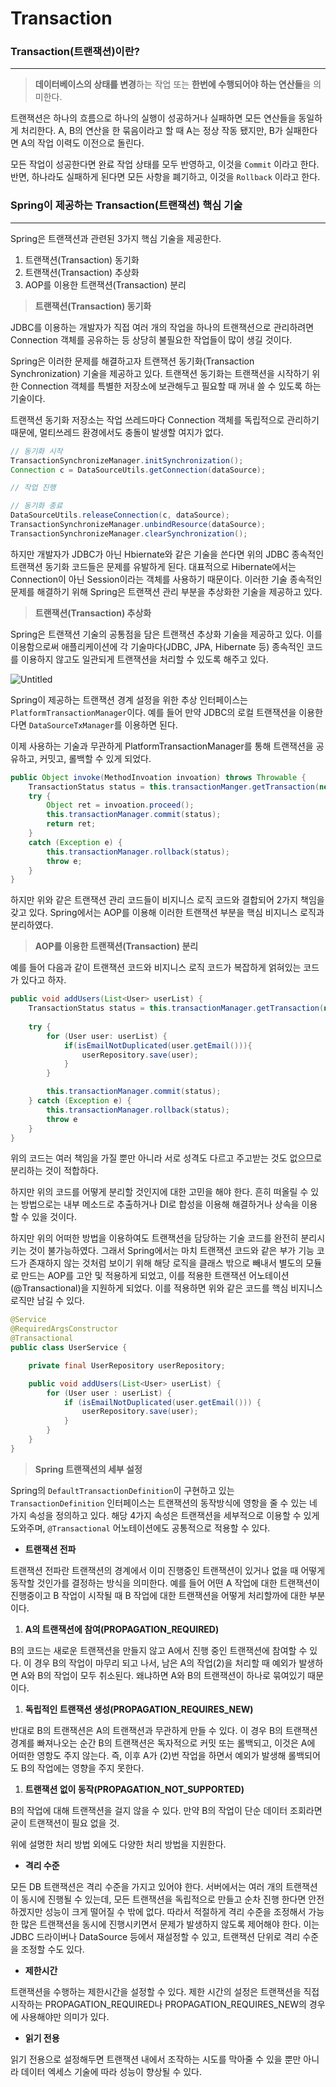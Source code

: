 # Transaction

### Transaction(트랜잭션)이란?

---

> **데이터베이스의 상태를 변경**하는 작업 또는 **한번에 수행되어야 하는 연산들**을 의미한다.
>

트랜잭션은 하나의 흐름으로 하나의 실행이 성공하거나 실패하면 모든 연산들을 동일하게 처리한다.
A, B의 연산을 한 묶음이라고 할 때 A는 정상 작동 됐지만, B가 실패한다면 A의 작업 이력도 이전으로 돌린다.

모든 작업이 성공한다면 완료 작업 상태를 모두 반영하고, 이것을 `Commit` 이라고 한다.
반면, 하나라도 실패하게 된다면 모든 사항을 폐기하고, 이것을 `Rollback` 이라고 한다.

### Spring이 제공하는 Transaction(트랜잭션) 핵심 기술

---

Spring은 트랜잭션과 관련된 3가지 핵심 기술을 제공한다.

1. 트랜잭션(Transaction) 동기화
2. 트랜잭션(Transaction) 추상화
3. AOP를 이용한 트랜잭션(Transaction) 분리

> **트랜잭션(Transaction) 동기화**
>

JDBC를 이용하는 개발자가 직접 여러 개의 작업을 하나의 트랜잭션으로 관리하려면 Connection 객체를 공유하는 등 상당히 불필요한 작업들이 많이 생길 것이다.

Spring은 이러한 문제를 해결하고자 트랜잭션 동기화(Transaction Synchronization) 기술을 제공하고 있다. 트랜잭션 동기화는 트랜잭션을 시작하기 위한 Connection 객체를 특별한 저장소에 보관해두고 필요할 때 꺼내 쓸 수 있도록 하는 기술이다.

트랜잭션 동기화 저장소는 작업 쓰레드마다 Connection 객체를 독립적으로 관리하기 때문에, 멀티쓰레드 환경에서도 충돌이 발생할 여지가 없다.

```java
// 동기화 시작
TransactionSynchronizeManager.initSynchronization();
Connection c = DataSourceUtils.getConnection(dataSource);

// 작업 진행

// 동기화 종료
DataSourceUtils.releaseConnection(c, dataSource);
TransactionSynchronizeManager.unbindResource(dataSource);
TransactionSynchronizeManager.clearSynchronization();
```

하지만 개발자가 JDBC가 아닌 Hbiernate와 같은 기술을 쓴다면 위의 JDBC 종속적인 트랜잭션 동기화 코드들은 문제를 유발하게 된다. 대표적으로 Hibernate에서는 Connection이 아닌 Session이라는 객체를 사용하기 때문이다. 이러한 기술 종속적인 문제를 해결하기 위해 Spring은 트랜잭션 관리 부분을 추상화한 기술을 제공하고 있다.

> **트랜잭션(Transaction) 추상화**
>

Spring은 트랜잭션 기술의 공통점을 담은 트랜잭션 추상화 기술을 제공하고 있다. 이를 이용함으로써 애플리케이션에 각 기술마다(JDBC, JPA, Hibernate 등) 종속적인 코드를 이용하지 않고도 일관되게 트랜잭션을 처리할 수 있도록 해주고 있다.

![Untitled](https://s3-us-west-2.amazonaws.com/secure.notion-static.com/a7a01de4-5ad2-443f-a904-2b37630b5aed/Untitled.png)

Spring이 제공하는 트랜잭션 경계 설정을 위한 추상 인터페이스는 `PlatformTransactionManager`이다. 예를 들어 만약 JDBC의 로컬 트랜잭션을 이용한다면 `DataSourceTxManager`를 이용하면 된다.

이제 사용하는 기술과 무관하게 PlatformTransactionManager를 통해 트랜잭션을 공유하고, 커밋고, 롤백할 수 있게 되었다.

```java
public Object invoke(MethodInvoation invoation) throws Throwable {
	TransactionStatus status = this.transactionManger.getTransaction(new DefaultTransactionDefinition());
	try {
		Object ret = invoation.proceed();
		this.transactionManager.commit(status);
		return ret;
	} 
	catch (Exception e) {
		this.transactionManager.rollback(status);
		throw e;
	}
}
```

하지만 위와 같은 트랜잭션 관리 코드들이 비지니스 로직 코드와 결합되어 2가지 책임을 갖고 있다. Spring에서는 AOP를 이용해 이러한 트랜잭션 부분을 핵심 비지니스 로직과 분리하였다.

> **AOP를 이용한 트랜잭션(Transaction) 분리**
>

예를 들어 다음과 같이 트랜잭션 코드와 비지니스 로직 코드가 복잡하게 얽혀있는 코드가 있다고 하자.

```java
public void addUsers(List<User> userList) {
	TransactionStatus status = this.transactionManager.getTransaction(new DefaultTransactionDefinition());
	
	try {
		for (User user: userList) {
			if(isEmailNotDuplicated(user.getEmail())){
				userRepository.save(user);
			}
		}

		this.transactionManager.commit(status);
	} catch (Exception e) {
		this.transactionManager.rollback(status);
		throw e
	}
}
```

위의 코드는 여러 책임을 가질 뿐만 아니라 서로 성격도 다르고 주고받는 것도 없으므로 분리하는 것이 적합하다.

하지만 위의 코드를 어떻게 분리할 것인지에 대한 고민을 해야 한다. 흔히 떠올릴 수 있는 방법으로는 내부 메소드로 추출하거나 DI로 합성을 이용해 해결하거나 상속을 이용할 수 있을 것이다.

하지만 위의 어떠한 방법을 이용하여도 트랜잭션을 담당하는 기술 코드를 완전히 분리시키는 것이 불가능하였다. 그래서 Spring에서는 마치 트랜잭션 코드와 같은 부가 기능 코드가 존재하지 않는 것처럼 보이기 위해 해당 로직을  클래스 밖으로 빼내서 별도의 모듈로 만드는 AOP를 고안 및 적용하게 되었고, 이를 적용한 트랜잭션 어노테이션(@Transactional)을 지원하게 되었다. 이를 적용하면 위와 같은 코드를 핵심 비지니스 로직만 남길 수 있다.

```java
@Service
@RequiredArgsConstructor
@Transactional
public class UserService {

    private final UserRepository userRepository;

    public void addUsers(List<User> userList) {
        for (User user : userList) {
            if (isEmailNotDuplicated(user.getEmail())) {
                userRepository.save(user);
            }
        }
    }
}
```

> **Spring 트랜잭션의 세부 설정**
>

Spring의 `DefaultTransactionDefinition`이 구현하고 있는 `TransactionDefinition` 인터페이스는 트랜잭션의 동작방식에 영항을 줄 수 있는 네 가지 속성을 정의하고 있다. 해당 4가지 속성은 트랜잭션을 세부적으로 이용할 수 있게 도와주며, `@Transactional` 어노테이션에도 공통적으로 적용할 수 있다.

- **트랜잭션 전파**

트랜잭션 전파란 트랜잭션의 경계에서 이미 진행중인 트랜잭션이 있거나 없을 때 어떻게 동작할 것인가를 결정하는 방식을 의미한다. 예를 들어 어떤 A 작업에 대한 트랜잭션이 진행중이고 B 작업이 시작될 때 B 작업에 대한 트랜잭션을 어떻게 처리할까에 대한 부분이다.

1. **A의 트랜잭션에 참여(PROPAGATION_REQUIRED)**

B의 코드는 새로운 트랜잭션을 만들지 않고 A에서 진행 중인 트랜잭션에 참여할 수 있다. 이 경우 B의 작업이 마무리 되고 나서, 남은 A의 작업(2)을 처리할 때 예외가 발생하면 A와 B의 작업이 모두 취소된다. 왜냐하면 A와 B의 트랜잭션이 하나로 묶여있기 때문이다.

1. **독립적인 트랜잭션 생성(PROPAGATION_REQUIRES_NEW)**

반대로 B의 트랜잭션은 A의 트랜잭션과 무관하게 만들 수 있다. 이 경우 B의 트랜잭션 경계를 빠져나오는 순간 B의 트랜잭션은 독자적으로 커밋 또는 롤백되고, 이것은 A에 어떠한 영항도 주지 않는다. 즉, 이후 A가 (2)번 작업을 하면서 예외가 발생해 롤백되어도 B의 작업에는 영향을 주지 못한다.

1. **트랜잭션 없이 동작(PROPAGATION_NOT_SUPPORTED)**

B의 작업에 대해 트랜잭션을 걸지 않을 수 있다. 만약 B의 작업이 단순 데이터 조회라면 굳이 트랜잭션이 필요 없을 것.

위에 설명한 처리 방법 외에도 다양한 처리 방법을 지원한다.

- **격리 수준**

모든 DB 트랜잭션은 격리 수준을 가지고 있어야 한다. 서버에서는 여러 개의 트랜잭션이 동시에 진행될 수 있는데, 모든 트랜잭션을 독립적으로 만들고 순차 진행 한다면 안전하겠지만 성능이 크게 떨어질 수 밖에 없다. 따라서 적절하게 격리 수준을 조정해서 가능한 많은 트랜잭션을 동시에 진행시키면서 문제가 발생하지 않도록 제어해야 한다. 이는 JDBC 드라이버나 DataSource 등에서 재설정할 수 있고, 트랜잭션 단위로 격리 수준을 조정할 수도 있다.

- **제한시간**

트랜잭션을 수행하는 제한시간을 설정할 수 있다. 제한 시간의 설정은 트랜잭션을 직접 시작하는 PROPAGATION_REQUIRED나 PROPAGATION_REQUIRES_NEW의 경우에 사용해야만 의미가 있다.

- **읽기 전용**

읽기 전용으로 설정해두면 트랜잭션 내에서 조작하는 시도를 막아줄 수 있을 뿐만 아니라 데이터 엑세스 기술에 따라 성능이 향상될 수 있다.